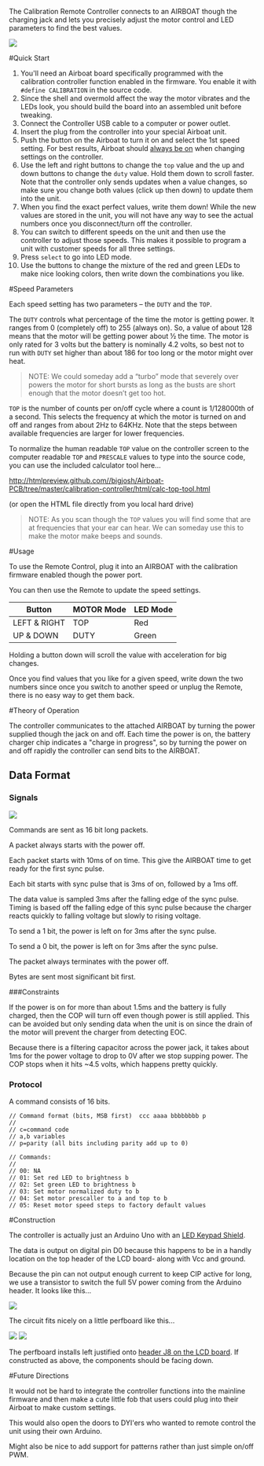 The Calibration Remote Controller connects to an AIRBOAT though the charging jack and lets you precisely adjust the motor control and LED parameters to find the best values. 

![](Overview.jpg)

#Quick Start

1. You'll need an Airboat board specifically programmed with the calibration controller function enabled in the firmware. You enable it with `#define CALIBRATION` in the source code. 
2. Since the shell and overmold affect the way the motor vibrates and the LEDs look, you should build the board into an assembled unit before tweaking.
3. Connect the Controller USB cable to a computer or power outlet. 
4. Insert the plug from the controller into your special Airboat unit.
5. Push the button on the Airboat to turn it on and select the 1st speed setting. For best results, Airboat should [always be on](#constraints) when changing settings on the controller. 
6. Use the left and right buttons to change the `top` value and the up and down buttons to change the `duty` value. Hold them down to scroll faster. Note that the controller only sends updates when a value changes, so make sure you change both values (click up then down) to update them into the unit. 
7. When you find the exact perfect values, write them down! While the new values are stored in the unit, you will not have any way to see the actual numbers once you disconnect/turn off the controller.
8. You can switch to different speeds on the unit and then use the controller to adjust those speeds. This makes it possible to program a unit with customer speeds for all three settings.
8. Press `select` to go into LED mode.
9. Use the buttons to change the mixture of the red and green LEDs to make nice looking colors, then write down the combinations you like. 
 
#Speed Parameters

Each speed setting has two parameters – the `DUTY` and the `TOP`. 

The `DUTY` controls what percentage of the time the motor is getting power. It ranges from 0 (completely off) to 255 (always on). So, a value of about 128 means that the motor will be getting power about ½ the time. The motor is only rated for 3 volts but the battery is nominally 4.2 volts, so best not to run with `DUTY` set higher than about 186 for too long or the motor might over heat. 

>NOTE: We could someday add a “turbo” mode that severely over powers the motor for short bursts as long as the busts are short enough that the motor doesn’t get too hot. 

`TOP` is the number of counts per on/off cycle where a count is 1/128000th of a second. This selects the frequency at which the motor is turned on and off and ranges from about 2Hz to 64KHz. Note that the steps between available frequencies are larger for lower frequencies.

To normalize the human readable `TOP` value on the controller screen to the computer readable `TOP` and `PRESCALE` values to type into the source code, you can use the included calculator tool here...

http://htmlpreview.github.com//bigjosh/Airboat-PCB/tree/master/calibration-controller/html/calc-top-tool.html

(or open the HTML file directly from you local hard drive)

>NOTE: As you scan though the `TOP` values you will find some that are at frequencies that your ear can hear. We can someday use this to make the motor make beeps and sounds. 


#Usage

To use the Remote Control, plug it into an AIRBOAT with the calibration firmware enabled though the power port. 

You can then use the Remote to update the speed settings.

|Button|MOTOR Mode|LED Mode|
|-|-|-|
|LEFT & RIGHT|TOP|Red|
|UP & DOWN|DUTY|Green

Holding a button down will scroll the value with acceleration for big changes. 

Once you find values that you like for a given speed, write down the two numbers since once you switch to another speed or unplug the Remote, there is no easy way to get them back. 

#Theory of Operation

The controller communicates to the attached AIRBOAT by turning the power supplied though the jack on and off. Each time the power is on, the battery charger chip indicates a "charge in progress", so by turning the power on and off rapidly the controller can send bits to the AIRBOAT.

## Data Format

### Signals

![](Signals.png)

Commands are sent as 16 bit long packets.

A packet always starts with the power off. 

Each packet starts with 10ms of on time. This give the AIRBOAT time to get ready for the first sync pulse. 

Each bit starts with sync pulse that is 3ms of on, followed by a 1ms off. 

The data value is sampled 3ms after the falling edge of the sync pulse.  Timing is based off the falling edge of this sync pulse because the charger reacts quickly to falling voltage but slowly to rising voltage.

To send a 1 bit, the power is left on for 3ms after the sync pulse. 

To send a 0 bit, the power is left on for 3ms after the sync pulse. 

The packet always terminates with the power off. 

Bytes are sent most significant bit first. 

###Constraints

If the power is on for more than about 1.5ms and the battery is fully charged, then the COP will turn off even though power is still applied. This can be avoided but only sending data when the unit is on since the drain of the motor will prevent the charger from detecting EOC.  

Because there is a filtering capacitor across the power jack, it takes about 1ms for the power voltage to drop to 0V after we stop supping power. The COP stops when it hits ~4.5 volts, which happens pretty quickly. 

### Protocol

A command consists of 16 bits.


	// Command format (bits, MSB first)  ccc aaaa bbbbbbbb p
	//
	// c=command code
	// a,b variables
	// p=parity (all bits including parity add up to 0)

	// Commands:
	//
	// 00: NA
	// 01: Set red LED to brightness b
	// 02: Set green LED to brightness b
	// 03: Set motor normalized duty to b
	// 04: Set motor prescaller to a and top to b
	// 05: Reset motor speed steps to factory default values


#Construction

The controller is actually just an Arduino Uno with an [LED Keypad Shield](http://www.dfrobot.com/wiki/index.php?title=Arduino_LCD_KeyPad_Shield_%28SKU:_DFR0009%29). 

The data is output on digital pin D0 because this happens to be in a handly location on the top header of the LCD board- along with Vcc and ground. 

Because the pin can not output enough current to keep  CIP active for long, we use a transistor to switch the full 5V power coming from the Arduino header. It looks like this...

![](Controller-circuit.jpg)

The circuit fits nicely on a little perfboard like this...

![](Board-Front.jpg)
![](Board-Back.jpg)

The perfboard installs left justified onto [header J8 on the LCD board](0044.lcd-keypad-shield-datasheet.pdf). If constructed as above, the components should be facing down. 

#Future Directions

It would not be hard to integrate the controller functions into the mainline firmware and then make a cute little fob that users could plug into their Airboat to make custom settings. 

This would also open the doors to DYI'ers who wanted to remote control the unit using their own Arduino.  

Might also be nice to add support for patterns rather than just simple on/off PWM.   